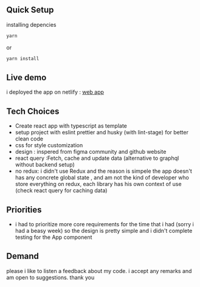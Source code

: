 ## Quick Setup

installing depencies

```bash
yarn
```

or

```bash
yarn install
```

## Live demo

i deployed the app on netlify : <a href="https://star-wars-twazan.netlify.app" target="_blank">web app</a>

## Tech Choices

- Create react app with typescript as template
- setup project with eslint prettier and husky (with lint-stage) for better clean code
- css for style customization
- design : inspered from figma community and github website
- react query :Fetch, cache and update data (alternative to graphql without backend setup)
- no redux: i didn't use Redux and the reason is simpele the app doesn't has any concrete global state , and am not the kind of developer who store everything on redux, each library has his own context of use (check react query for caching data)

## Priorities

- i had to prioritize more core requirements for the time that i had (sorry i had a beasy week) so the design is pretty simple and i didn't complete testing for the App component

## Demand

please i like to listen a feedback about my code. i accept any remarks and am open to suggestions. thank you
